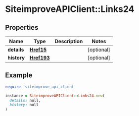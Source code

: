 # SiteimproveAPIClient::Links24

## Properties

| Name | Type | Description | Notes |
| ---- | ---- | ----------- | ----- |
| **details** | [**Href15**](Href15.md) |  | [optional] |
| **history** | [**Href193**](Href193.md) |  | [optional] |

## Example

```ruby
require 'siteimprove_api_client'

instance = SiteimproveAPIClient::Links24.new(
  details: null,
  history: null
)
```

